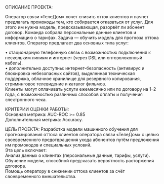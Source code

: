 ОПИСАНИЕ ПРОЕКТА:

Оператор связи «ТелеДом» хочет снизить отток клиентов и начнет предлагать промокоды тем, кто собирается отказаться от услуг. Для этого им нужна модель, предсказывающая, разорвёт ли абонент договор. Команда собрала персональные данные клиентов и информацию о тарифах. 
Задача — обучить модель для прогноза оттока клиентов.
Оператор предлагает два основных типа услуг:

•	стационарную телефонную связь с возможностью подключения к нескольким линиям и интернет (через DSL или оптоволоконный кабель).  
•	дополнительно доступны: интернет-безопасность (антивирус и блокировка небезопасных сайтов), выделенная техническая поддержка, облачное хранилище для резервного копирования, стриминговое телевидение и каталог фильмов.    
Клиенты могут оплачивать услуги ежемесячно или по договору на 1–2 года, с возможностью различных способов оплаты и получения электронного чека.

КРИТЕРИИ ОЦЕНКИ РАБОТЫ:  
Основная метрика: AUC-ROC >= 0.85  
Дополнительная метрика: Accuracy.

ЦЕЛЬ ПРОЕКТА:
Разработка модели машинного обучения для прогнозирования оттока клиентов оператора связи «ТелеДом» с целью своевременного предотвращения ухода абонентов путём предложения им промокодов и специальных условий.  
Эта цель включает:  
Анализ данных о клиентах (персональные данные, тарифы, услуги).  
Обучение модели, способной предсказать вероятность расторжения договора.  
Помощь оператору в снижении оттока клиентов за счёт своевременного вмешательства.
